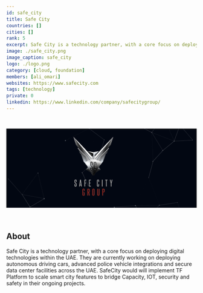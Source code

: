 ```yaml
---
id: safe_city
title: Safe City
countries: []
cities: []
rank: 5
excerpt: Safe City is a technology partner, with a core focus on deploying digital technologies within the UAE.
image: ./safe_city.png
image_caption: safe_city
logo: ./logo.png
category: [cloud, foundation]
members: [ali_omari]
websites: https://www.safecity.com
tags: [technology]
private: 0
linkedin: https://www.linkedin.com/company/safecitygroup/
---
```


<br/>

![safe_city](./safe_city2.png)

<br/>

## About

Safe City is a technology partner, with a core focus on deploying digital technologies within the UAE. They are currently working on deploying autonomous driving cars, advanced police vehicle integrations and secure data center facilities across the UAE. SafeCity would will implement TF Platform to scale smart city features to bridge Capacity, IOT, security and safety in their ongoing projects.

<!-- ## Mission

## Impact

## Powered by ThreeFold

## Join saving our planet!

## Support this project

## TFGrid Solution

### Roadmap

TODO: Add people?
-->
